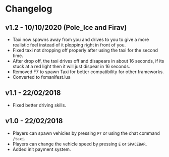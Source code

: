 # Changelog

## v1.2 - 10/10/2020 (Pole_Ice and Firav)

- Taxi now spawns away from you and drives to you to give a more realistic feel instead of it plopping right in front of you.
- Fixed taxi not dropping off properly after using the taxi for the second time.
- After drop off, the taxi drives off and disapears in about 16 seconds, if its stuck at a red light then it will just dispear in 16 seconds.
- Removed F7 to spawn Taxi for better compatibility for other frameworks.
- Converted to fxmanifest.lua

## v1.1 - 22/02/2018

- Fixed better driving skills.

## v1.0 - 22/02/2018

- Players can spawn vehicles by pressing `F7` or using the chat command `/taxi`.
- Players can change the vehicle speed by pressing `E` or `SPACEBAR`.
- Added init payment system.